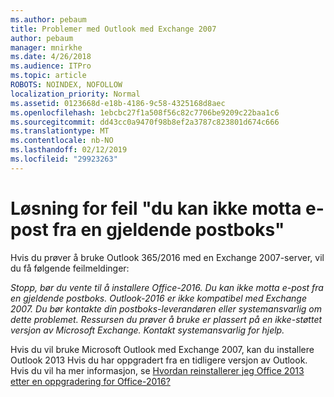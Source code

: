 ```yaml
---
ms.author: pebaum
title: Problemer med Outlook med Exchange 2007
author: pebaum
manager: mnirkhe
ms.date: 4/26/2018
ms.audience: ITPro
ms.topic: article
ROBOTS: NOINDEX, NOFOLLOW
localization_priority: Normal
ms.assetid: 0123668d-e18b-4186-9c58-4325168d8aec
ms.openlocfilehash: 1ebcbc27f1a508f56c82c7706be9209c22baa1c6
ms.sourcegitcommit: dd43cc0a9470f98b8ef2a3787c823801d674c666
ms.translationtype: MT
ms.contentlocale: nb-NO
ms.lasthandoff: 02/12/2019
ms.locfileid: "29923263"
---
```

# <a name="solution-for-error-you-wont-be-able-to-receive-mail-from-a-current-mailbox"></a>Løsning for feil "du kan ikke motta e-post fra en gjeldende postboks"
Hvis du prøver å bruke Outlook 365/2016 med en Exchange 2007-server, vil du få følgende feilmeldinger:

*Stopp, bør du vente til å installere Office-2016. Du kan ikke motta e-post fra en gjeldende postboks. Outlook-2016 er ikke kompatibel med Exchange 2007. Du bør kontakte din postboks-leverandøren eller systemansvarlig om dette problemet. Ressursen du prøver å bruke er plassert på en ikke-støttet versjon av Microsoft Exchange. Kontakt systemansvarlig for hjelp.*

Hvis du vil bruke Microsoft Outlook med Exchange 2007, kan du installere Outlook 2013 Hvis du har oppgradert fra en tidligere versjon av Outlook. Hvis du vil ha mer informasjon, se [Hvordan reinstallerer jeg Office 2013 etter en oppgradering for Office-2016?](https://support.office.com/article/a6ca92f4-cbb4-4609-9fdb-f8d3dd6812f3)